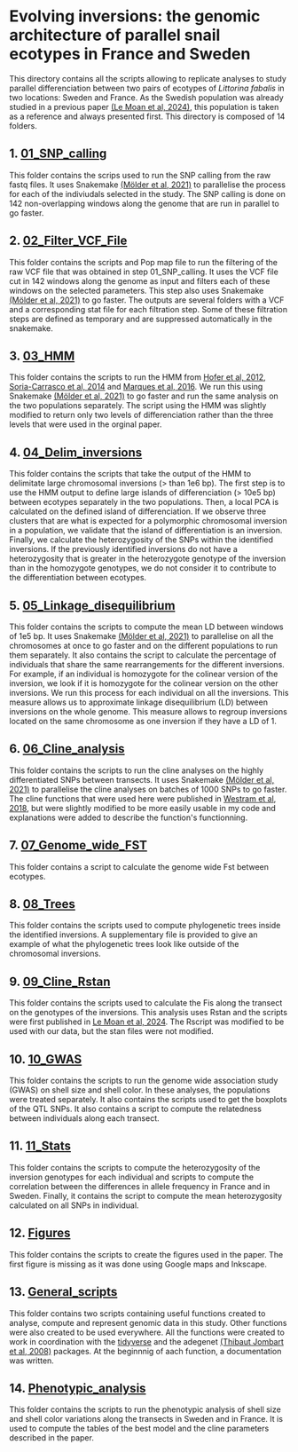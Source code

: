 # Evolving inversions: the genomic architecture of parallel snail ecotypes in France and Sweden


This directory contains all the scripts allowing to replicate analyses to study parallel differenciation between two pairs of ecotypes of _Littorina fabalis_ in two locations: Sweden and France. As the Swedish population was already studied in a previous paper [(Le Moan et al, 2024)](https://academic.oup.com/evlett/advance-article/doi/10.1093/evlett/qrae014/7656805), this population is taken as a reference and always presented first.
This directory is composed of 14 folders.


## 1. [01_SNP_calling](https://github.com/PAJOT-Basile/L_fabalis/tree/main/01_SNP_calling)


This folder contains the scrips used to run the SNP calling from the raw fastq files. It uses Snakemake [(Mölder et al, 2021)](https://doi.org/10.12688/f1000research.29032.2) to parallelise the process for each of the indiviudals selected in the study. The SNP calling is done on 142 non-overlapping windows along the genome that are run in parallel to go faster.


## 2. [02_Filter_VCF_File](https://github.com/PAJOT-Basile/L_fabalis/tree/main/02_Filter_VCF_File)

This folder contains the scripts and Pop map file to run the filtering of the raw VCF file that was obtained in step 01_SNP_calling. It uses the VCF file cut in 142 windows along the genome as input and filters each of these windows on the selected parameters. This step also uses Snakemake [(Mölder et al, 2021)](https://doi.org/10.12688/f1000research.29032.2) to go faster. The outputs are several folders with a VCF and a corresponding stat file for each filtration step. Some of these filtration steps are defined as temporary and are suppressed automatically in the snakemake. 

## 3. [03_HMM](https://github.com/PAJOT-Basile/L_fabalis/tree/main/03_HMM)

This folder contains the scripts to run the HMM from [Hofer et al, 2012](https://github.com/marqueda/HMM-detection-of-genomic-islands/tree/master), [Soria-Carrasco et al, 2014](https://pubmed.ncbi.nlm.nih.gov/24833390/) and [Marques et al, 2016](https://onlinelibrary.wiley.com/doi/full/10.1111/mec.13774). We run this using Snakemake [(Mölder et al, 2021)](https://doi.org/10.12688/f1000research.29032.2) to go faster and run the same analysis on the two populations separately. The script using the HMM was slightly modified to return only two levels of differenciation rather than the three levels that were used in the orginal paper.

## 4. [04_Delim_inversions](https://github.com/PAJOT-Basile/L_fabalis/tree/main/04_Delim_inversions)

This folder contains the scripts that take the output of the HMM to delimitate large chromosomal inversions (> than 1e6 bp). The first step is to use the HMM output to define large islands of differenciation (> 10e5 bp) between ecotypes separately in the two populations. Then, a local PCA is calculated on the defined island of differenciation. If we observe three clusters that are what is expected for a polymorphic chromosomal inversion in a population, we validate that the island of differentiation is an inversion. 
Finally, we calculate the heterozygosity of the SNPs within the identified inversions. If the previously identified inversions do not have a heterozygosity that is greater in the heterozygote genotype of the inversion than in the homozygote genotypes, we do not consider it to contribute to the differentiation between ecotypes.

## 5. [05_Linkage_disequilibrium](https://github.com/PAJOT-Basile/L_fabalis/tree/main/05_Linkage_disequilibrium)

This folder contains the scripts to compute the mean LD between windows of 1e5 bp. It uses Snakemake [(Mölder et al, 2021)](https://doi.org/10.12688/f1000research.29032.2) to parallelise on all the chromosomes at once to go faster and on the different populations to run them separately.
It also contains the script to calculate the percentage of individuals that share the same rearrangements for the different inversions. For example, if an individual is homozygote for the colinear version of the inversion, we look if it is homozygote for the colinear version on the other inversions. We run this process for each individual on all the inversions. This measure allows us to approximate linkage disequilibrium (LD) between inversions on the whole genome. This measure allows to regroup inversions located on the same chromosome as one inversion if they have a LD of 1.

## 6. [06_Cline_analysis](https://github.com/PAJOT-Basile/L_fabalis/tree/main/06_Cline_analysis)

This folder contains the scripts to run the cline analyses on the highly differentiated SNPs between transects. It uses Snakemake [(Mölder et al, 2021)](https://doi.org/10.12688/f1000research.29032.2) to parallelise the cline analyses on batches of 1000 SNPs to go faster. The cline functions that were used here were published in [Westram et al, 2018]( https://doi.org/10.1002/evl3.74), but were slightly modified to be more easily usable in my code and explanations were added to describe the function's functionning.

## 7. [07_Genome_wide_FST](https://github.com/PAJOT-Basile/L_fabalis/tree/main/07_Genome_wide_FST)

This folder contains a script to calculate the genome wide Fst between ecotypes.

## 8. [08_Trees](https://github.com/PAJOT-Basile/L_fabalis/tree/main/08_Trees)

This folder contains the scripts used to compute phylogenetic trees inside the identified inversions. A supplementary file is provided to give an example of what the phylogenetic trees look like outside of the chromosomal inversions.

## 9. [09_Cline_Rstan](https://github.com/PAJOT-Basile/L_fabalis/tree/main/09_Cline_Rstan)

This folder contains the scripts used to calculate the Fis along the transect on the genotypes of the inversions. This analysis uses Rstan and the scripts were first published in [Le Moan et al, 2024](https://doi.org/10.1093/evlett/qrae014). The Rscript was modified to be used with our data, but the stan files were not modified.

## 10. [10_GWAS](https://github.com/PAJOT-Basile/L_fabalis/tree/main/10_GWAS)

This folder contains the scripts to run the genome wide association study (GWAS) on shell size and shell color. In these analyses, the populations were treated separately. It also contains the scripts used to get the boxplots of the QTL SNPs. It also contains a script to compute the relatedness between individuals along each transect.

## 11. [11_Stats](https://github.com/PAJOT-Basile/L_fabalis/tree/main/11_Stats)

This folder contains the scripts to compute the heterozygosity of the inversion genotypes for each individual and scripts to compute the correlation between the differences in allele frequency in France and in Sweden. Finally, it contains the script to compute the mean heterozygosity calculated on all SNPs in individual.

## 12. [Figures](https://github.com/PAJOT-Basile/L_fabalis/tree/main/Figures)

This folder contains the scripts to create the figures used in the paper. The first figure is missing as it was done using Google maps and Inkscape.

## 13. [General_scripts](https://github.com/PAJOT-Basile/L_fabalis/tree/main/General_scripts)

This folder contains two scripts containing useful functions created to analyse, compute and represent genomic data in this study. Other functions were also created to be used everywhere. All the functions were created to work in coordination with the [tidyverse](https://www.tidyverse.org/) and the adegenet [(Thibaut Jombart et al, 2008)](https://pubmed.ncbi.nlm.nih.gov/18397895/) packages.
At the beginnnig of aach function, a documentation was written.

## 14. [Phenotypic_analysis](https://github.com/PAJOT-Basile/L_fabalis/tree/main/Phenotypic_analysis)

This folder contains the scripts to run the phenotypic analysis of shell size and shell color variations along the transects in Sweden and in France. It is used to compute the tables of the best model and the cline parameters described in the paper.

